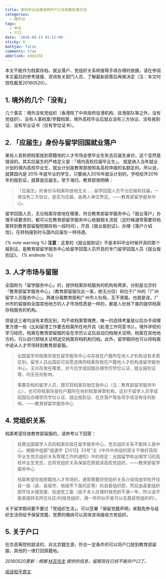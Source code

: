 ```yaml
---
title: 本科毕业出境读研的户口与档案处理方法
categories:
  - 随手记
tags:
  - 毕业
  - 户口
date: '2016-04-13 01:12:00'
sticky: 0
mathjax: false
comments: true
abbrlink: edd2258
---
```

本文不能作为档案存档、就业落户、党组织关系转接等手续办理的依据，请在参阅本文最后的参考链接、咨询有关部门人员、了解最新政策后再做决定（注：本文时效性截至20160520）。<!-- more -->

## 1. 境外的几个「没有」

几个事实：境外没有党组织（香港除了中央政府驻港机构、驻港部队等之外，没有党组织）、没有人事档案/学籍档案，境外高校毕业后就业没有三方协议、没有报到证、没有毕业证书（仅有学位证书）。

## 2. 「应届生」身份与留学回国就业落户

某些人宣称把档案放到原籍地的人才市场会使毕业生失去应届生身份，这个显然是错误的。其实应届生的严格定义是：「境内高校应届毕业生」。 就是纳入当年就业计划的境内高校毕业生，就业计划是教育部按照各高校申报的名额定的。所以说，就算国内是 2015 年底毕业的学生，只要纳入2016年就业计划的，学校给开2016年的报到证，就算是应届生。至于海归，教育部很明确：

>「应届生」的身份与档案存放地无关……留学回国人员不分应届和往届，一律没有三方协议，是否为应届，由用人单位界定。——教育部留学服务中心。

留学回国人员，无论档案存放地在哪里，符合教育部留学服务中心「就业落户」办理手续要求的，都可以在教育部留学服务中心依据相关流程（这时候通常需要将档案转到教育部留服短期存档一段时间），开具《就业报到证》，办理《落户介绍信》，在转档报到时与国内应届生一样待遇。

{% note warning %}
**注意**：这里的《就业报到证》不是本科毕业时候开具的那个报到证，是教育部留学服务中心给留学回国人员开具的专门留学回国人员《就业报到证》。
{% endnote %}

## 3. 人才市场与留服

全国称为「留学服务中心」的，提供档案存档服务的机构有两家，分别是北京的「教育部留学服务中心」（教育部留服仅此一家，绝无分店）和位于广州的「广州留学人员服务中心」。两者分属教育部和广州市人社局，互不隶属。也就是说，广州市的留服和全国其他地方的人才市场性质是一样的，都是人社局下属的提供档案存档服务的机构。

但是这三者均没有本质区别，均不收档案管理费，唯一的选择考量是以后办手续哪里方便一些（比如留港工作要去档案所在地开具《赴港工作同意书》）。境外学校的学习经历，档案在教育部留服的会在学历认证后自动归档相关证明，档案在其他地方的，可以自行把相关证明送交档案存档机构归档。此外，留学期间也可以将档案中途从人才市场转到教育部留服。

> 出国留学将档案存放在留学服务中心与存放在户籍所在地人才机构没有本质区别。留学人员出国前可自愿选择将档案存放在户籍地人才机构或留学服务中心。无论存放在哪里，对今后学成回国办理学历学位认证、就业报到证等，均无任何影响。
> 
> 需要存档的留学人员，既可将档案存放在我中心（注：教育部留学服务中心），也可将档案存放在户籍所在地的档案保管机构，这对于留学人员学成回国后办理学历学位认证、就业报到证、在京落户等各项手续没有任何影响。——教育部留学服务中心

## 4. 党组织关系

档案希望存放教育部留服的，请参考以下回答：

> 自费出国留学人员的档案存放在留学服务中心，党员组织关系不能转入我中心。根据中组部“组通字【2015】33号”文《中共中央组织部关于做好高校毕业生党员组织关系管理工作的通知》中的规定：出国留学和出境学习的高校毕业生党员，应将党组织关系保留在原就读高校党组织。——教育部留学服务中心
> 
> 档案希望存放原籍地人才市场的，通常需要将党组织关系介绍信由学校开往县一级（县、县级市、地级市下属的区等）的县委组织部，然后由县委组织部开往乡镇党委、街道党工委（由于本人办理时候党龄不满一年，所以说不能直接转去所在社区/村级党组织，满一年的似乎是可以去基层党组织的）。

关于留学期间要不要过「党组织生活」，可以签署「保留党籍声明」来豁免参与组织生活但给予保留党籍，党费的缴纳可以具体咨询接收方党组织。

## 5. 关于户口

在京高等院校就读的、非北京籍生源，符合一定条件的可以将户口放到教育部留服，其他的一律打回原籍地。

*20160520更新：根据 [M豆先生](https://www.zhihu.com/people/ma-chao-10-61) 提供的信息，留服现在已经不能存户口了。*

[阅读知乎原文](https://www.zhihu.com/question/31133427/answer/95017252)
